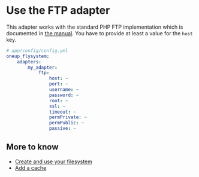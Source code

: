 # Use the FTP adapter

This adapter works with the standard PHP FTP implementation which is documented in [the manual](http://www.php.net/manual/de/book.ftp.php).
You have to provide at least a value for the `host` key.

```yml
# app/config/config.yml
oneup_flysystem:
    adapters:
        my_adapter:
            ftp:
                host: ~
                port: ~
                username: ~
                password: ~
                root: ~
                ssl: ~
                timeout: ~
                permPrivate: ~
                permPublic: ~
                passive: ~
```

## More to know
* [Create and use your filesystem](filesystem_create.md)
* [Add a cache](filesystem_cache.md)